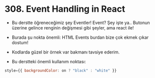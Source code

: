 # 308. Event Handling in React

- Bu derstte öğreneceğimiz şey Eventler! Event? Şey işte ya.. Butonun üzerine gelince renginin değişmesi gibi şeyler, ama react ile!

- Burada şu nokta önemli: HTML Events burdan bize çok ekmek çıkar dostum!

- Kodlarda güzel bir örnek var bakmanı tavsiye ederim.

- Bu derstteki önemli kullanım noktası:
```jsx
style={{ backgroundColor: on ? "black" : "white" }}
```